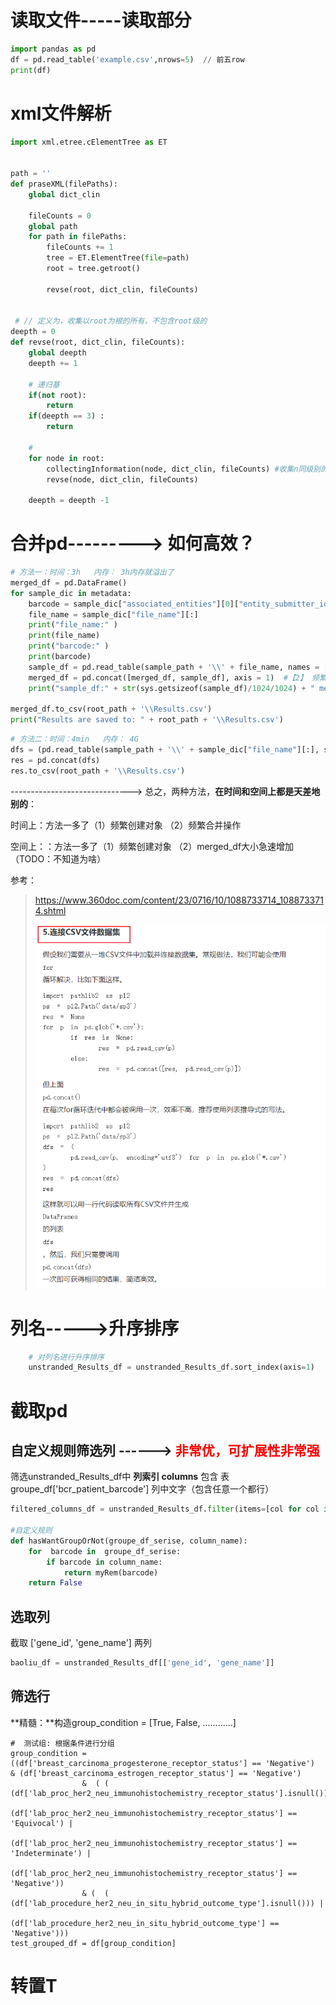 # 读取文件-----读取部分

```python
import pandas as pd
df = pd.read_table('example.csv',nrows=5)  // 前五row
print(df)
```





# xml文件解析

```python
import xml.etree.cElementTree as ET


path = ''
def praseXML(filePaths):
    global dict_clin

    fileCounts = 0
    global path
    for path in filePaths:
        fileCounts += 1
        tree = ET.ElementTree(file=path)
        root = tree.getroot()

        revse(root, dict_clin, fileCounts)
        
        
 # // 定义为，收集以root为根的所有，不包含root级的
deepth = 0
def revse(root, dict_clin, fileCounts):
    global deepth
    deepth += 1

    # 递归基
    if(not root):
        return
    if(deepth == 3) :
        return

    #
    for node in root:
        collectingInformation(node, dict_clin, fileCounts) #收集n同级别的
        revse(node, dict_clin, fileCounts)

    deepth = deepth -1
```





# 合并pd---------> 如何高效？

```python
# 方法一：时间：3h   内存： 3h内存就溢出了
merged_df = pd.DataFrame()
for sample_dic in metadata:
    barcode = sample_dic["associated_entities"][0]["entity_submitter_id"]
    file_name = sample_dic["file_name"][:]
    print("file_name:" )
    print(file_name)
    print("barcode:" )
    print(barcode)
    sample_df = pd.read_table(sample_path + '\\' + file_name, names = [barcode], skiprows=[0,2,3,4,5]) #【1】频繁创建对象
    merged_df = pd.concat([merged_df, sample_df], axis = 1)  #【2】 频繁合并  【3】merged_df增长速度非常快，不知道为啥？几十个G
    print("sample_df:" + str(sys.getsizeof(sample_df)/1024/1024) + " merged_df:" + str(sys.getsizeof(merged_df)/1024/1024))

merged_df.to_csv(root_path + '\\Results.csv')
print("Results are saved to: " + root_path + '\\Results.csv')
```





```python
# 方法二：时间：4min   内存： 4G
dfs = (pd.read_table(sample_path + '\\' + sample_dic["file_name"][:], skiprows=[0,2,3,4,5]) for sample_dic in metadata)   #【5】 连续读取，不存在 频繁合并 【6】内存上：dfs最大值，就是多个文件字节之和
res = pd.concat(dfs)
res.to_csv(root_path + '\\Results.csv')
```

------------------------------>  总之，两种方法，**在时间和空间上都是天差地别的**：

时间上：方法一多了（1）频繁创建对象  （2）频繁合并操作

空间上：：方法一多了（1）频繁创建对象  （2）merged_df大小急速增加（TODO：不知道为啥）





参考：

> https://www.360doc.com/content/23/0716/10/1088733714_1088733714.shtml
>
> ![image-20231209221943777](python.assets/image-20231209221943777.png)





# 列名----->升序排序

```python
    # 对列名进行升序排序
    unstranded_Results_df = unstranded_Results_df.sort_index(axis=1)
```







# 截取pd



## 自定义规则筛选列 ------>  <font color='red'>非常优，可扩展性非常强</font>

筛选unstranded_Results_df中 **列索引 columns**  包含   表groupe_df['bcr_patient_barcode'] 列中文字（包含任意一个都行）

```python
filtered_columns_df = unstranded_Results_df.filter(items=[col for col in unstranded_Results_df.columns if hasWantGroupOrNot(groupe_df['bcr_patient_barcode'], col)])

#自定义规则
def hasWantGroupOrNot(groupe_df_serise, column_name):
    for  barcode in  groupe_df_serise:
        if barcode in column_name:
            return myRem(barcode)
    return False
```



## 选取列

截取 ['gene_id', 'gene_name']  两列

```python
baoliu_df = unstranded_Results_df[['gene_id', 'gene_name']]
```



## 筛选行

**精髓：**构造group_condition = [True, False, ............]

```
#  测试组: 根据条件进行分组
group_condition = ((df['breast_carcinoma_progesterone_receptor_status'] == 'Negative')  & (df['breast_carcinoma_estrogen_receptor_status'] == 'Negative')
                &  ( ( (df['lab_proc_her2_neu_immunohistochemistry_receptor_status'].isnull()))|
                 (df['lab_proc_her2_neu_immunohistochemistry_receptor_status'] == 'Equivocal') |
                 (df['lab_proc_her2_neu_immunohistochemistry_receptor_status'] == 'Indeterminate') |
                 (df['lab_proc_her2_neu_immunohistochemistry_receptor_status'] == 'Negative'))
                & (  ( (df['lab_procedure_her2_neu_in_situ_hybrid_outcome_type'].isnull())) |
                   (df['lab_procedure_her2_neu_in_situ_hybrid_outcome_type'] == 'Negative')))
test_grouped_df = df[group_condition]
```





# 转置T	



